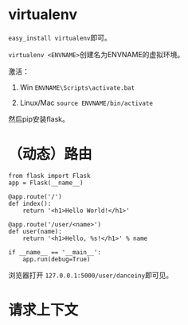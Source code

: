 # virtualenv
`easy_install virtualenv`即可。

`virtualenv <ENVNAME>`创建名为ENVNAME的虚拟环境。

激活：

1. Win
`ENVNAME\Scripts\activate.bat`

2. Linux/Mac
`source ENVNAME/bin/activate`

然后pip安装flask。

# （动态）路由
```python:n
from flask import Flask
app = Flask(__name__)

@app.route('/')
def index():
	return '<h1>Hello World!</h1>'
	
@app.route('/user/<name>')
def user(name):
	return '<h1>Hello, %s!</h1>' % name

if __name__ == '__main__':
	app.run(debug=True)
```

浏览器打开 `127.0.0.1:5000/user/danceiny`即可见。

# 请求上下文
